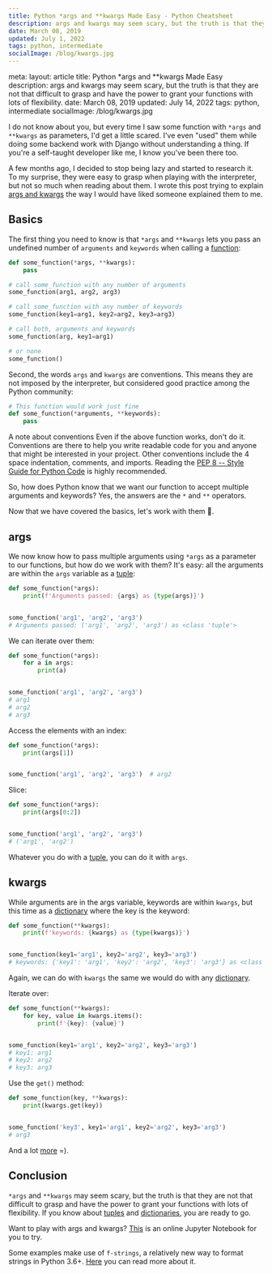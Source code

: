 ```yaml
---
title: Python *args and **kwargs Made Easy - Python Cheatsheet
description: args and kwargs may seem scary, but the truth is that they are not that difficult to grasp and have the power to grant your functions with lots of flexibility.
date: March 08, 2019
updated: July 1, 2022
tags: python, intermediate
socialImage: /blog/kwargs.jpg
---
```


<route lang="yaml">
meta:
    layout: article
    title: Python *args and **kwargs Made Easy
    description: args and kwargs may seem scary, but the truth is that they are not that difficult to grasp and have the power to grant your functions with lots of flexibility.
    date: March 08, 2019
    updated: July 14, 2022
    tags: python, intermediate
    socialImage: /blog/kwargs.jpg
</route>

<blog-title-header :frontmatter="frontmatter" title="Python *args and **kwargs Made Easy" />

I do not know about you, but every time I saw some function with `*args` and `**kwargs` as parameters, I'd get a little scared. I've even "used" them while doing some backend work with Django without understanding a thing. If you're a self-taught developer like me, I know you've been there too.

A few months ago, I decided to stop being lazy and started to research it. To my surprise, they were easy to grasp when playing with the interpreter, but not so much when reading about them. I wrote this post trying to explain [args and kwargs](https://www.pythoncheatsheet.org/#args-and-kwargs) the way I would have liked someone explained them to me.

## Basics

The first thing you need to know is that `*args` and `**kwargs` lets you pass an undefined number of `arguments` and `keywords` when calling a [function](https://www.pythoncheatsheet.org/#Functions):

```python
def some_function(*args, **kwargs):
    pass

# call some_function with any number of arguments
some_function(arg1, arg2, arg3)

# call some_function with any number of keywords
some_function(key1=arg1, key2=arg2, key3=arg3)

# call both, arguments and keywords
some_function(arg, key1=arg1)

# or none
some_function()
```

Second, the words `args` and `kwargs` are conventions. This means they are not imposed by the interpreter, but considered good practice among the Python community:

```python
# This function would work just fine
def some_function(*arguments, **keywords):
    pass
```

<base-warning>
  <base-warning-title>
    A note about conventions
  </base-warning-title>
  <base-warning-content>
    Even if the above function works, don't do it. Conventions are there to help you write readable code for you and anyone that might be interested in your project.
    Other conventions include the 4 space indentation, comments, and imports. Reading the <a target="_blank" href="https://www.python.org/dev/peps/pep-0008/">PEP 8 -- Style Guide for Python Code</a> is highly recommended.
  </base-warning-content>
</base-warning>

So, how does Python know that we want our function to accept multiple arguments and keywords? Yes, the answers are the `*` and `**` operators.

Now that we have covered the basics, let's work with them 👊.

## args

We now know how to pass multiple arguments using `*args` as a parameter to our functions, but how do we work with them? It's easy: all the arguments are within the `args` variable as a [tuple](https://www.pythoncheatsheet.org/#Tuple-Data-Type):

```python
def some_function(*args):
    print(f'Arguments passed: {args} as {type(args)}')


some_function('arg1', 'arg2', 'arg3')
# Arguments passed: ('arg1', 'arg2', 'arg3') as <class 'tuple'>
```

We can iterate over them:

```python
def some_function(*args):
    for a in args:
        print(a)


some_function('arg1', 'arg2', 'arg3')
# arg1
# arg2
# arg3
```

Access the elements with an index:

```python
def some_function(*args):
    print(args[1])


some_function('arg1', 'arg2', 'arg3')  # arg2
```

Slice:

```python
def some_function(*args):
    print(args[0:2])


some_function('arg1', 'arg2', 'arg3')
# ('arg1', 'arg2')
```

Whatever you do with a [tuple](https://www.pythoncheatsheet.org/#Tuple-Data-Type), you can do it with `args`.

## kwargs

While arguments are in the args variable, keywords are within `kwargs`, but this time as a [dictionary](https://www.pythoncheatsheet.org/#Dictionaries-and-Structuring-Data) where the key is the keyword:

```python
def some_function(**kwargs):
    print(f'keywords: {kwargs} as {type(kwargs)}')


some_function(key1='arg1', key2='arg2', key3='arg3')
# keywords: {'key1': 'arg1', 'key2': 'arg2', 'key3': 'arg3'} as <class 'dict'>
```

Again, we can do with `kwargs` the same we would do with any [dictionary](https://www.pythoncheatsheet.org/#Dictionaries-and-Structuring-Data).

Iterate over:

```python
def some_function(**kwargs):
    for key, value in kwargs.items():
        print(f'{key}: {value}')


some_function(key1='arg1', key2='arg2', key3='arg3')
# key1: arg1
# key2: arg2
# key3: arg3
```

Use the `get()` method:

```python
def some_function(key, **kwargs):
    print(kwargs.get(key))


some_function('key3', key1='arg1', key2='arg2', key3='arg3')
# arg3
```

And a lot [more](https://www.pythoncheatsheet.org/#Dictionaries-and-Structuring-Data) =).

## Conclusion

`*args` and `**kwargs` may seem scary, but the truth is that they are not that difficult to grasp and have the power to grant your functions with lots of flexibility. If you know about [tuples](https://www.pythoncheatsheet.org/#Tuple-Data-Type) and [dictionaries](https://www.pythoncheatsheet.org/#Dictionaries-and-Structuring-Data), you are ready to go.

Want to play with args and kwargs? [This](https://mybinder.org/v2/gh/wilfredinni/python-cheatsheet/master?filepath=jupyter_notebooks) is an online Jupyter Notebook for you to try.

Some examples make use of `f-strings`, a relatively new way to format strings in Python 3.6+. [Here](https://www.pythoncheatsheet.org/#Formatted-String-Literals-or-f-strings) you can read more about it.
